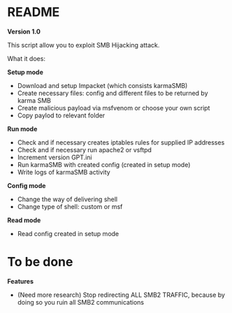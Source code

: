 
# README #

**Version 1.0**

This script allow you to exploit SMB Hijacking attack.

What it does:

**Setup mode**

* Download and setup Impacket (which consists karmaSMB)
* Create necessary files: config and different files to be returned by karma SMB
* Create malicious payload via msfvenom or choose your own script
* Copy paylod to relevant folder
 
**Run mode**

* Check and if necessary creates iptables rules for supplied IP addresses
* Check and if necessary run apache2 or vsftpd
* Increment version GPT.ini
* Run karmaSMB with created config (created in setup mode)
* Write logs of karmaSMB activity

**Config mode**

* Change the way of delivering shell
* Change type of shell: custom or msf

**Read mode**

* Read config created in setup mode  

# To be done #

**Features**
* (Need more research) Stop redirecting ALL SMB2 TRAFFIC, because by doing so you ruin all SMB2 communications
